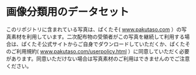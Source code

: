 # 画像分類用のデータセット

このリポジトリに含まれている写真は、ぱくたそ( www.pakutaso.com ）の写真素材を利用しています。二次配布物の受領者がこの写真を継続して利用する場合は、ぱくたそ公式サイトからご自身でダウンロードしていただくか、ぱくたそのご利用規約( www.pakutaso.com/userpolicy.html ）に同意していただく必要があります。同意いただけない場合は写真素材のご利用はできませんのでご注意ください。
